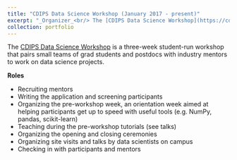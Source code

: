 ```yaml
---
title: "CDIPS Data Science Workshop (January 2017 - present)"
excerpt: "_Organizer_<br/> The [CDIPS Data Science Workshop](https://cdips.physics.berkeley.edu/2017-cdips-data-science-workshop/) is a three-week student-run workshop that pairs small teams of grad students and postdocs with industry mentors to work on data science projects.<br><br>"
collection: portfolio
---
```

The [CDIPS Data Science Workshop](https://cdips.physics.berkeley.edu/2017-cdips-data-science-workshop/) is a three-week student-run workshop that pairs small teams of grad students and postdocs with industry mentors to work on data science projects.


__Roles__

* Recruiting mentors 
* Writing the application and screening participants
* Organizing the pre-workshop week, an orientation week aimed at helping participants get up to speed with useful tools (e.g. NumPy, pandas, scikit-learn)
* Teaching during the pre-workshop tutorials (see talks)
* Organizing the opening and closing ceremonies
* Organizing site visits and talks by data scientists on campus
* Checking in with participants and mentors
